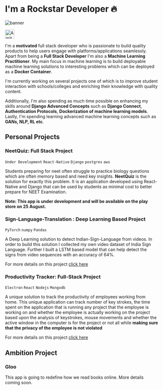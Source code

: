 # I'm a Rockstar Developer 🔥

<!--
**devbihari/devbihari** is a ✨ _special_ ✨ repository because its `README.md` (this file) appears on your GitHub profile.

Here are some ideas to get you started:

- 🔭 I’m currently working on ...
- 🌱 I’m currently learning ...
- 👯 I’m looking to collaborate on ...
- 🤔 I’m looking for help with ...
- 💬 Ask me about ...
- 📫 How to reach me: ...
- 😄 Pronouns: ...
- ⚡ Fun fact: ...
-->

![banner](https://raw.githubusercontent.com/devbihari/devbihari/master/banner.png)

<a href="https://dev.to/jha">
  <img src="https://d2fltix0v2e0sb.cloudfront.net/dev-badge.svg" alt="Amit jha's DEV Profile" height="30" width="30">
</a> 

I'm a __motivated__ full stack developer who is passionate to build quality products to help users engage with platforms/applications seamlessly. Apart from being a __Full Stack Developer__ I'm also a __Machine Learning Practitioner__. My main focus in machine learning is to build deployable machine learning solutions to interesting problems which can be deployed as a __Docker Container__.

I'm currently working on several projects one of which is to improve student interaction with schools/colleges and enriching their knowledge with quality content.

Additionally, I'm also spending as much time possible on enhancing my skills around __Django Advanced Concepts__ such as __Django Connect__, __Authentication Protocols__, __Dockerization of machine learning models__. Lastly, I'm spending learning advanced machine learning concepts such as __GANs, NLP, RL etc__.

## Personal Projects

### NeetQuiz: Full Stack Project
```Under Development``` ```React-Native``` ```Django``` ```postgres``` ```aws```

<!-- ![Mobile Application]("img.jpg") -->

Students preparing for neet often struggle to practice biology questions which are often memory based and need key insights. __NeetQuiz__ is the solution for exactly this problem. It is an application developed using React-Native and Django that can be used by students as minimal cost to better prepare for NEET Examination.

__Note: This app is under development and will be available on the play store on 25 August.__

### Sign-Language-Translation : Deep Learning Based Project
```PyTorch``` ```numpy``` ```Pandas```

A Deep Learning solution to detect Indian-Sign-Language from videos. In order to build this solution I collected my own video dataset of India Sign Language. Further I built a LSTM based model that can help detect the signs from video sequences with an accuracy of 64%. 

For more details on this project [click here](https://github.com/devbihari/Sign-Language-Translation)

<!-- ### DashAI
```PyTorch``` ```React``` ```Electron``` ```Flask``` ```FastAI``` ```Captum``` -->


### Productivity Tracker: Full-Stack Project
```Electron``` ```React``` ```Nodejs``` ```Mongodb```

A unique solution to track the productivity of employees working from home. This unique application can track number of key strokes, the time spent on the application that is running any project that the employee is working on and whether the employee is actually working on the project based upon the analysis of keystrokes, mouse movements and whether the active window in the computer is for the project or not all while __making sure that the privacy of the employee is not violated__

For more details on this project [click here](https://github.com/devbihari/Productivitytracker)


## Ambition Project
### Gloo
This app is going to redefine how we read books online. More details coming soon.